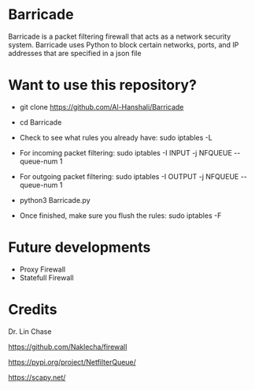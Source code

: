 # Barricade
Barricade is a packet filtering firewall that acts as a network security system.
Barricade uses Python to block certain networks, ports, and IP addresses that are specified in a json file

# Want to use this repository?

* git clone https://github.com/Al-Hanshali/Barricade

* cd Barricade

* Check to see what rules you already have: sudo iptables -L

* For incoming packet filtering: sudo iptables -I INPUT -j NFQUEUE --queue-num 1

* For outgoing packet filtering: sudo iptables -I OUTPUT -j NFQUEUE --queue-num 1

* python3 Barricade.py

* Once finished, make sure you flush the rules: sudo iptables -F

# Future developments
* Proxy Firewall
* Statefull Firewall


# Credits
Dr. Lin Chase

https://github.com/Naklecha/firewall

https://pypi.org/project/NetfilterQueue/

https://scapy.net/

